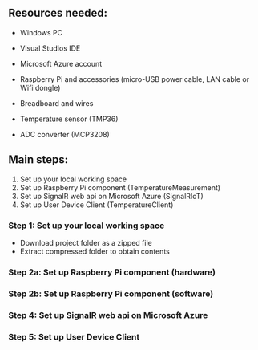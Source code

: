 ## Resources needed:
* Windows PC
* Visual Studios IDE
* Microsoft Azure account

* Raspberry Pi and accessories (micro-USB power cable, LAN cable or Wifi dongle)
* Breadboard and wires
* Temperature sensor (TMP36)
* ADC converter (MCP3208)


## Main steps:
1. Set up your local working space
2. Set up Raspberry Pi component (TemperatureMeasurement)
4. Set up SignalR web api on Microsoft Azure (SignalRIoT)
5. Set up User Device Client (TemperatureClient)


### Step 1: Set up your local working space
* Download project folder as a zipped file
* Extract compressed folder to obtain contents

### Step 2a: Set up Raspberry Pi component (hardware)

### Step 2b: Set up Raspberry Pi component (software)

### Step 4: Set up SignalR web api on Microsoft Azure

### Step 5: Set up User Device Client